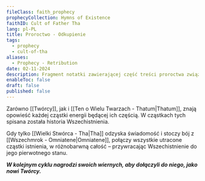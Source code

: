 ```yaml
---
fileClass: faith_prophecy
prophecyCollection: Hymns of Existence
faithID: Cult of Father Tha
lang: pl-PL
title: Proroctwo - Odkupienie
tags:
  - prophecy
  - cult-of-tha
aliases:
  - Prophecy - Retribution
date: 02-11-2024
description: Fragment notatki zawierającej część treści proroctwa związanego z Kultem Wielkiego Tha.
enableToc: false
draft: false
published: false
---
```

Zarówno [[Twórcy]], jak i [[Ten o Wielu Twarzach - Thatum|Thatum]], znają opowieść każdej cząstki energii będącej ich częścią. 
W cząstkach tych spisana została historia Wszechistnienia.

Gdy tylko [[Wielki Stwórca - Tha|Tha]] odzyska świadomość i stoczy bój z [[Wszechmrok - Omniatene|Omniatene]], połączy wszystkie utracone cząstki istnienia, w różnobarwną całość – przywracając Wszechistnienie do jego pierwotnego stanu.

***W kolejnym cyklu nagrodzi swoich wiernych, aby dołączyli do niego, jako nowi Twórcy.***
